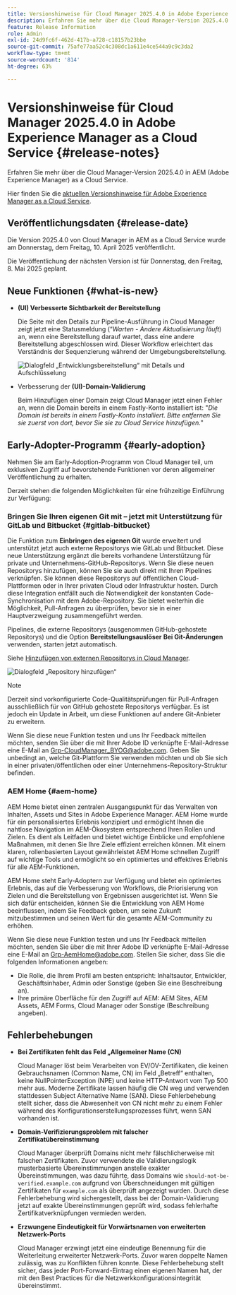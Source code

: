 ```yaml
---
title: Versionshinweise für Cloud Manager 2025.4.0 in Adobe Experience Manager as a Cloud Service
description: Erfahren Sie mehr über die Cloud Manager-Version 2025.4.0 in AEM as a Cloud Service.
feature: Release Information
role: Admin
exl-id: 24d9fc6f-462d-417b-a728-c18157b23bbe
source-git-commit: 75afe77aa52c4c308dc1a611e4ce544a9c9c3da2
workflow-type: tm+mt
source-wordcount: '814'
ht-degree: 63%

---
```


# Versionshinweise für Cloud Manager 2025.4.0 in Adobe Experience Manager as a Cloud Service {#release-notes}

<!-- https://wiki.corp.adobe.com/display/DMSArchitecture/Cloud+Manager+2025.03.0+Release -->

Erfahren Sie mehr über die Cloud Manager-Version 2025.4.0 in AEM (Adobe Experience Manager) as a Cloud Service.


Hier finden Sie die [aktuellen Versionshinweise für Adobe Experience Manager as a Cloud Service](/help/release-notes/release-notes-cloud/release-notes-current.md).

## Veröffentlichungsdaten {#release-date}

Die Version 2025.4.0 von Cloud Manager in AEM as a Cloud Service wurde am Donnerstag, dem Freitag, 10. April 2025 veröffentlicht.

Die Veröffentlichung der nächsten Version ist für Donnerstag, den Freitag, 8. Mai 2025 geplant.

## Neue Funktionen {#what-is-new}

* **(UI) Verbesserte Sichtbarkeit der Bereitstellung**

  Die Seite mit den Details zur Pipeline-Ausführung in Cloud Manager zeigt jetzt eine Statusmeldung (“*Warten - Andere Aktualisierung läuft*) an, wenn eine Bereitstellung darauf wartet, dass eine andere Bereitstellung abgeschlossen wird. Dieser Workflow erleichtert das Verständnis der Sequenzierung während der Umgebungsbereitstellung.  <!-- CMGR-66890 -->

  ![Dialogfeld „Entwicklungsbereitstellung“ mit Details und Aufschlüsselung](/help/implementing/cloud-manager/release-notes/assets/dev-deployment.png)

* Verbesserung der **(UI)-Domain-Validierung**

  Beim Hinzufügen einer Domain zeigt Cloud Manager jetzt einen Fehler an, wenn die Domain bereits in einem Fastly-Konto installiert ist: &quot;*Die Domain ist bereits in einem Fastly-Konto installiert. Bitte entfernen Sie sie zuerst von dort, bevor Sie sie zu Cloud Service hinzufügen.*&quot;

## Early-Adopter-Programm {#early-adoption}

Nehmen Sie am Early-Adoption-Programm von Cloud Manager teil, um exklusiven Zugriff auf bevorstehende Funktionen vor deren allgemeiner Veröffentlichung zu erhalten.

Derzeit stehen die folgenden Möglichkeiten für eine frühzeitige Einführung zur Verfügung:

### Bringen Sie Ihren eigenen Git mit – jetzt mit Unterstützung für GitLab und Bitbucket {#gitlab-bitbucket}

<!-- BOTH CS & AMS -->

Die Funktion zum **Einbringen des eigenen Git** wurde erweitert und unterstützt jetzt auch externe Repositorys wie GitLab und Bitbucket. Diese neue Unterstützung ergänzt die bereits vorhandene Unterstützung für private und Unternehmens-GitHub-Repositorys. Wenn Sie diese neuen Repositorys hinzufügen, können Sie sie auch direkt mit Ihren Pipelines verknüpfen. Sie können diese Repositorys auf öffentlichen Cloud-Plattformen oder in Ihrer privaten Cloud oder Infrastruktur hosten. Durch diese Integration entfällt auch die Notwendigkeit der konstanten Code-Synchronisation mit dem Adobe-Repository. Sie bietet weiterhin die Möglichkeit, Pull-Anfragen zu überprüfen, bevor sie in einer Hauptverzweigung zusammengeführt werden.

Pipelines, die externe Repositorys (ausgenommen GitHub-gehostete Repositorys) und die Option **Bereitstellungsauslöser** **Bei Git-Änderungen** verwenden, starten jetzt automatisch.

Siehe [Hinzufügen von externen Repositorys in Cloud Manager](/help/implementing/cloud-manager/managing-code/external-repositories.md).

![Dialogfeld „Repository hinzufügen“](/help/implementing/cloud-manager/release-notes/assets/repositories-add-release-notes.png)

>[!NOTE]
>
>Derzeit sind vorkonfigurierte Code-Qualitätsprüfungen für Pull-Anfragen ausschließlich für von GitHub gehostete Repositorys verfügbar. Es ist jedoch ein Update in Arbeit, um diese Funktionen auf andere Git-Anbieter zu erweitern.

Wenn Sie diese neue Funktion testen und uns Ihr Feedback mitteilen möchten, senden Sie über die mit Ihrer Adobe ID verknüpfte E-Mail-Adresse eine E-Mail an [Grp-CloudManager_BYOG@adobe.com](mailto:Grp-CloudManager_BYOG@adobe.com). Geben Sie unbedingt an, welche Git-Plattform Sie verwenden möchten und ob Sie sich in einer privaten/öffentlichen oder einer Unternehmens-Repository-Struktur befinden.

### AEM Home {#aem-home}

AEM Home bietet einen zentralen Ausgangspunkt für das Verwalten von Inhalten, Assets und Sites in Adobe Experience Manager. AEM Home wurde für ein personalisiertes Erlebnis konzipiert und ermöglicht Ihnen die nahtlose Navigation im AEM-Ökosystem entsprechend Ihren Rollen und Zielen. Es dient als Leitfaden und bietet wichtige Einblicke und empfohlene Maßnahmen, mit denen Sie Ihre Ziele effizient erreichen können. Mit einem klaren, rollenbasierten Layout gewährleistet AEM Home schnellen Zugriff auf wichtige Tools und ermöglicht so ein optimiertes und effektives Erlebnis für alle AEM-Funktionen.

AEM Home steht Early-Adoptern zur Verfügung und bietet ein optimiertes Erlebnis, das auf die Verbesserung von Workflows, die Priorisierung von Zielen und die Bereitstellung von Ergebnissen ausgerichtet ist. Wenn Sie sich dafür entscheiden, können Sie die Entwicklung von AEM Home beeinflussen, indem Sie Feedback geben, um seine Zukunft mitzubestimmen und seinen Wert für die gesamte AEM-Community zu erhöhen.

Wenn Sie diese neue Funktion testen und uns Ihr Feedback mitteilen möchten, senden Sie über die mit Ihrer Adobe ID verknüpfte E-Mail-Adresse eine E-Mail an [Grp-AemHome@adobe.com](mailto:Grp-AemHome@adobe.com). Stellen Sie sicher, dass Sie die folgenden Informationen angeben:

* Die Rolle, die Ihrem Profil am besten entspricht: Inhaltsautor, Entwickler, Geschäftsinhaber, Admin oder Sonstige (geben Sie eine Beschreibung an).
* Ihre primäre Oberfläche für den Zugriff auf AEM: AEM Sites, AEM Assets, AEM Forms, Cloud Manager oder Sonstige (Beschreibung angeben).


## Fehlerbehebungen

* **Bei Zertifikaten fehlt das Feld „Allgemeiner Name (CN)**

  Cloud Manager löst beim Verarbeiten von EV/OV-Zertifikaten, die keinen Gebrauchsnamen (Common Name, CN) im Feld „Betreff“ enthalten, keine NullPointerException (NPE) und keine HTTP-Antwort vom Typ 500 mehr aus. Moderne Zertifikate lassen häufig die CN weg und verwenden stattdessen Subject Alternative Name (SAN). Diese Fehlerbehebung stellt sicher, dass die Abwesenheit von CN nicht mehr zu einem Fehler während des Konfigurationserstellungsprozesses führt, wenn SAN vorhanden ist. <!-- CMGR-67548 -->

* **Domain-Verifizierungsproblem mit falscher Zertifikatübereinstimmung**

  Cloud Manager überprüft Domains nicht mehr fälschlicherweise mit falschen Zertifikaten. Zuvor verwendete die Validierungslogik musterbasierte Übereinstimmungen anstelle exakter Übereinstimmungen, was dazu führte, dass Domains wie `should-not-be-verified.example.com` aufgrund von Überschneidungen mit gültigen Zertifikaten für `example.com` als überprüft angezeigt wurden. Durch diese Fehlerbehebung wird sichergestellt, dass bei der Domain-Validierung jetzt auf exakte Übereinstimmungen geprüft wird, sodass fehlerhafte Zertifikatverknüpfungen vermieden werden. <!-- CMGR-67225 -->

* **Erzwungene Eindeutigkeit für Vorwärtsnamen von erweiterten Netzwerk-Ports**

  Cloud Manager erzwingt jetzt eine eindeutige Benennung für die Weiterleitung erweiterter Netzwerk-Ports. Zuvor waren doppelte Namen zulässig, was zu Konflikten führen konnte. Diese Fehlerbehebung stellt sicher, dass jeder Port-Forward-Eintrag einen eigenen Namen hat, der mit den Best Practices für die Netzwerkkonfigurationsintegrität übereinstimmt. <!-- CMGR-67082 -->


<!-- ## Known issues {#known-issues} -->
